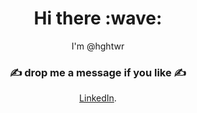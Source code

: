 <h1 align='center'> Hi there  :wave:  </h1>
<p align='center'>
I'm @hghtwr
</p>

<h3 align='center'>✍️ drop me a message if you like ✍️</h3>
<p align='center'><a href="https://www.linkedin.com/in/johannes-sonner-094161265/">LinkedIn</a>.</p>
